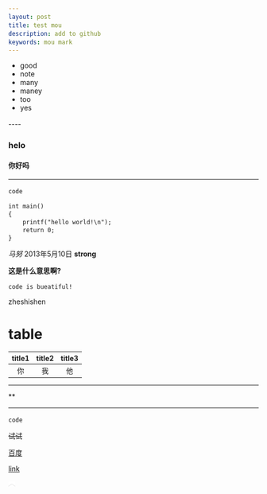 ```yaml
---
layout: post
title: test mou
description: add to github
keywords: mou mark
---
```


* good
* note
* many
* maney
* too
* yes

----　



### helo

#### 你好吗

---------------
`code`

```
int main()
{
	printf("hello world!\n");
	return 0;
}
```

*马努*
2013年5月10日
**strong**

**这是什么意思啊?**

```
code is bueatiful!
```

zheshishen

# table

|title1 |title2|title3|
|:-------:|:-------:|:------:|
|你		|我		|			他|

******
**
****

`code
`

~~试试~~

[百度](http://baidu.com)

[link](http://)

![image](/img/up.png)





